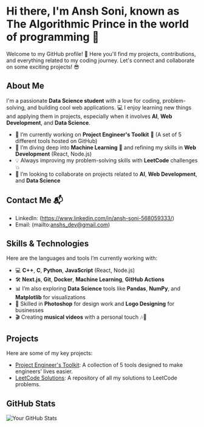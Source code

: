 # Hi there, I'm Ansh Soni, known as The Algorithmic Prince in the world of programming 👋

Welcome to my GitHub profile! 🚀 Here you'll find my projects, contributions, and everything related to my coding journey. Let's connect and collaborate on some exciting projects! 😎

## About Me
I'm a passionate **Data Science student** with a love for coding, problem-solving, and building cool web applications. 💻 I enjoy learning new things and applying them in projects, especially when it involves **AI**, **Web Development**, and **Data Science**.

- 🔭 I’m currently working on **Project Engineer's Toolkit** 🎒 (A set of 5 different tools hosted on GitHub)
- 🌱 I’m diving deep into **Machine Learning** 🤖 and refining my skills in **Web Development** (React, Node.js)
- 💡 Always improving my problem-solving skills with **LeetCode** challenges 💥
- 👯 I’m looking to collaborate on projects related to **AI**, **Web Development**, and **Data Science**

## Contact Me 📬
- LinkedIn: (https://www.linkedin.com/in/ansh-soni-568059333/)
- Email: (mailto:anshs_dev@gmail.com)

## Skills & Technologies
Here are the languages and tools I’m currently working with:
- 💻 **C++**, **C**, **Python**, **JavaScript** (React, Node.js)
- 🛠️ **Next.js**, **Git**, **Docker**, **Machine Learning**, **GitHub Actions**
- 📊 I’m also exploring **Data Science** tools like **Pandas**, **NumPy**, and **Matplotlib** for visualizations
- 🎨 Skilled in **Photoshop** for design work and **Logo Designing** for businesses
- 🎬 Creating **musical videos** with a personal touch 🎶💖

## Projects
Here are some of my key projects:
- [Project Engineer's Toolkit](https://github.com/anshs-dev/LeetCode-Daily-Problems): A collection of 5 tools designed to make engineers' lives easier.
- [LeetCode Solutions](https://github.com/anshs-dev/LeetCode-Daily-Problems): A repository of all my solutions to LeetCode problems.

## GitHub Stats
![Your GitHub Stats](https://github-readme-stats.vercel.app/api?username=anshs-dev&show_icons=true&hide_title=true)
